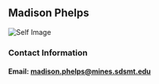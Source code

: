## Madison Phelps

 <img src="Self_image.jpg" alt="Self Image">

 ### Contact Information
 #### Email: madison.phelps@mines.sdsmt.edu
